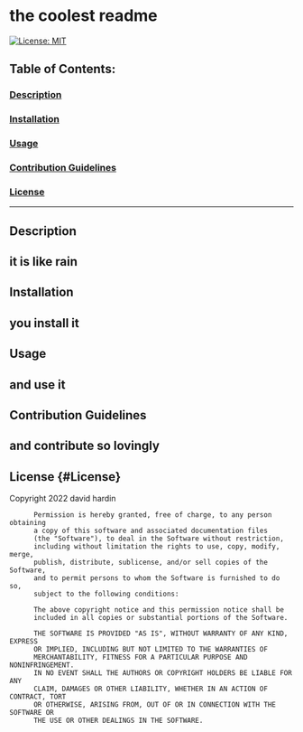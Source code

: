 # the coolest readme
[![License: MIT](https://img.shields.io/badge/License-MIT-yellow.svg)](https://opensource.org/licenses/MIT) 
## Table of Contents:
### [Description](#description)
### [Installation](#installation)
### [Usage](#usage)
### [Contribution Guidelines](#contribute)
### [License](#License)
 --- 
## Description 
 it is like rain 
  --- 
## Installation 
you install it 
  --- 
## Usage 
 and use it
  --- 
## Contribution Guidelines 
 and contribute so lovingly 
  --- 
## License {#License} 
 Copyright 2022 david hardin
    
          Permission is hereby granted, free of charge, to any person obtaining 
          a copy of this software and associated documentation files 
          (the "Software"), to deal in the Software without restriction, 
          including without limitation the rights to use, copy, modify, merge,
          publish, distribute, sublicense, and/or sell copies of the Software,
          and to permit persons to whom the Software is furnished to do so,
          subject to the following conditions:
    
          The above copyright notice and this permission notice shall be 
          included in all copies or substantial portions of the Software.
          
          THE SOFTWARE IS PROVIDED "AS IS", WITHOUT WARRANTY OF ANY KIND, EXPRESS
          OR IMPLIED, INCLUDING BUT NOT LIMITED TO THE WARRANTIES OF 
          MERCHANTABILITY, FITNESS FOR A PARTICULAR PURPOSE AND NONINFRINGEMENT.
          IN NO EVENT SHALL THE AUTHORS OR COPYRIGHT HOLDERS BE LIABLE FOR ANY
          CLAIM, DAMAGES OR OTHER LIABILITY, WHETHER IN AN ACTION OF CONTRACT, TORT
          OR OTHERWISE, ARISING FROM, OUT OF OR IN CONNECTION WITH THE SOFTWARE OR
          THE USE OR OTHER DEALINGS IN THE SOFTWARE. 
 